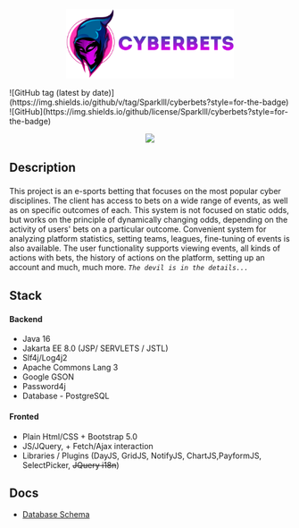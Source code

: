 <p align="center"><img src="docs/img/logo.png" width="300"></p> 
![GitHub tag (latest by date)](https://img.shields.io/github/v/tag/Sparklll/cyberbets?style=for-the-badge)  ![GitHub](https://img.shields.io/github/license/Sparklll/cyberbets?style=for-the-badge) 

<p align="center"><img src="docs/img/.png" width="300"></p> 

## <p>Description</p>
This project is an e-sports betting that focuses on the most popular cyber disciplines. The client has access to bets on a wide range of events, as well as on specific outcomes of each. This system is not focused on static odds, but works on the principle of dynamically changing odds, depending on the activity of users' bets on a particular outcome. Convenient system for analyzing platform statistics, setting teams, leagues, fine-tuning of events is also available. The user functionality supports viewing events, all kinds of actions with bets, the history of actions on the platform, setting up an account and much, much more.  *```The devil is in the details...```*
## <p>Stack</p>
#### Backend
- Java 16
- Jakarta EE 8.0 (JSP/ SERVLETS / JSTL)
- Slf4j/Log4j2
- Apache Commons Lang 3
- Google GSON
- Password4j
- Database - PostgreSQL 

#### Fronted
- Plain Html/CSS + Bootstrap 5.0
- JS/JQuery,  + Fetch/Ajax interaction
- Libraries / Plugins (DayJS, GridJS, NotifyJS, ChartJS,PayformJS, SelectPicker, ~~JQuery i18n~~)

## Docs

* [Database Schema](docs/DOCS.md)

